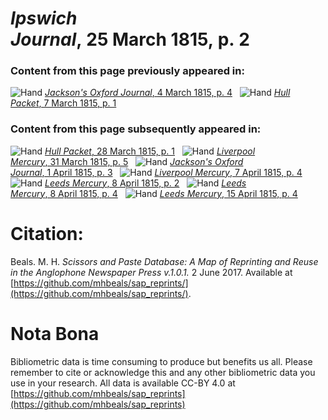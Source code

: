 # *Ipswich Journal*, 25 March 1815, p. 2  
  
### Content from this page previously appeared in:  
![Hand](http://scissorsandpaste.net/wp-content/uploads/2017/06/smallhandpointer.png) [*Jackson's Oxford Journal*, 4 March 1815, p. 4](https://mhbeals.github.io/sap_html/Jackson's-Oxford-Journal/Jackson's-Oxford-Journal-4-March-1815-p-4)  
![Hand](http://scissorsandpaste.net/wp-content/uploads/2017/06/smallhandpointer.png) [*Hull Packet*, 7 March 1815, p. 1](https://mhbeals.github.io/sap_html/Hull-Packet/Hull-Packet-7-March-1815-p-1)  
  
### Content from this page subsequently appeared in:  
![Hand](http://scissorsandpaste.net/wp-content/uploads/2017/06/smallhandpointer.png) [*Hull Packet*, 28 March 1815, p. 1](https://mhbeals.github.io/sap_html/Hull-Packet/Hull-Packet-28-March-1815-p-1)  
![Hand](http://scissorsandpaste.net/wp-content/uploads/2017/06/smallhandpointer.png) [*Liverpool Mercury*, 31 March 1815, p. 5](https://mhbeals.github.io/sap_html/Liverpool-Mercury/Liverpool-Mercury-31-March-1815-p-5)  
![Hand](http://scissorsandpaste.net/wp-content/uploads/2017/06/smallhandpointer.png) [*Jackson's Oxford Journal*, 1 April 1815, p. 3](https://mhbeals.github.io/sap_html/Jackson's-Oxford-Journal/Jackson's-Oxford-Journal-1-April-1815-p-3)  
![Hand](http://scissorsandpaste.net/wp-content/uploads/2017/06/smallhandpointer.png) [*Liverpool Mercury*, 7 April 1815, p. 4](https://mhbeals.github.io/sap_html/Liverpool-Mercury/Liverpool-Mercury-7-April-1815-p-4)  
![Hand](http://scissorsandpaste.net/wp-content/uploads/2017/06/smallhandpointer.png) [*Leeds Mercury*, 8 April 1815, p. 2](https://mhbeals.github.io/sap_html/Leeds-Mercury/Leeds-Mercury-8-April-1815-p-2)  
![Hand](http://scissorsandpaste.net/wp-content/uploads/2017/06/smallhandpointer.png) [*Leeds Mercury*, 8 April 1815, p. 4](https://mhbeals.github.io/sap_html/Leeds-Mercury/Leeds-Mercury-8-April-1815-p-4)  
![Hand](http://scissorsandpaste.net/wp-content/uploads/2017/06/smallhandpointer.png) [*Leeds Mercury*, 15 April 1815, p. 4](https://mhbeals.github.io/sap_html/Leeds-Mercury/Leeds-Mercury-15-April-1815-p-4)  


# Citation: 

Beals. M. H. *Scissors and Paste Database: A Map of Reprinting and Reuse in the Anglophone Newspaper Press v.1.0.1.* 2 June 2017. Available at [https://github.com/mhbeals/sap_reprints/](https://github.com/mhbeals/sap_reprints/). 

# Nota Bona

Bibliometric data is time consuming to produce but benefits us all. Please remember to cite or acknowledge this and any other bibliometric data you use in your research. All data is available CC-BY 4.0 at [https://github.com/mhbeals/sap_reprints](https://github.com/mhbeals/sap_reprints)